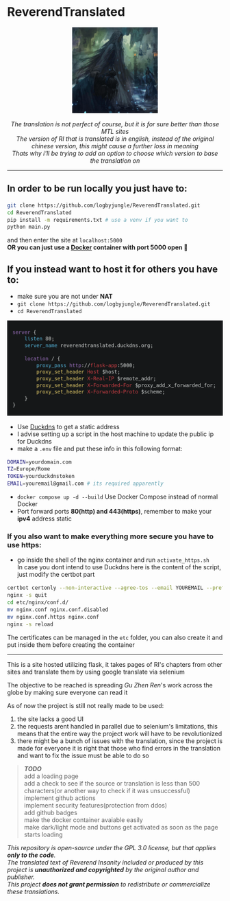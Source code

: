 # ReverendTranslated

<p align="center">
    <img src="static/icon.png" alt="Perseverance" width="200">
</p>
<p align="center">
    <i>The translation is not perfect of course, but it is for sure better than those MTL sites</i><br>
    <i>The version of RI that is translated is in english, instead of the original chinese version, this might cause a further loss in meaning</i><br>
    <i>Thats why i'll be trying to add an option to choose which version to base the translation on</i><br>
</p>

---

## In order to be run locally you just have to:
```sh
git clone https://github.com/logbyjungle/ReverendTranslated.git
cd ReverendTranslated
pip install -m requirements.txt # use a venv if you want to
python main.py
```
and then enter the site at `localhost:5000`  
**OR you can just use a [Docker](https://www.docker.com/) container with port 5000 open 🐋**  

## If you instead want to host it for others you have to:  
- make sure you are not under **NAT**  
- `git clone https://github.com/logbyjungle/ReverendTranslated.git`  
- `cd ReverendTranslated`  

<p align="center">
    <img src="./static/carbon.png" alt="nginx config" width="750">
</p>

- Use [Duckdns](https://www.duckdns.org) to get a static address  
- I advise setting up a script in the host machine to update the public ip for Duckdns  
- make a `.env` file and put these info in this following format:  
```sh
DOMAIN=yourdomain.com
TZ=Europe/Rome
TOKEN=yourduckdnstoken
EMAIL=youremail@gmail.com # its required apparently
```
- `docker compose up -d --build` Use Docker Compose instead of normal Docker  
- Port forward ports **80(http) and 443(https)**, remember to make your **ipv4** address static  

### If you also want to make everything more secure you have to use **https**:  
- go inside the shell of the nginx container and run `activate_https.sh`  
In case you dont intend to use Duckdns here is the content of the script, just modify the certbot part  
```sh
certbot certonly --non-interactive --agree-tos --email YOUREMAIL --preferred-challenges dns --authenticator dns-duckdns --dns-duckdns-token "YOURTOKEN" --dns-duckdns-propagation-seconds 60 -d "YOURSUBDOMAIN.duckdns.org"
nginx -s quit
cd etc/nginx/conf.d/
mv nginx.conf nginx.conf.disabled
mv nginx.conf.https nginx.conf
nginx -s reload
```  
The certificates can be managed in the `etc` folder, you can also create it and put inside them before creating the container  

---

This is a site hosted utilizing flask, it takes pages of RI's chapters from other sites and translate them by using google translate via selenium  

The objective to be reached is spreading *Gu Zhen Ren*'s work across the globe by making sure everyone can read it  

As of now the project is still not really made to be used:  
1. the site lacks a good UI  
2. the requests arent handled in parallel due to selenium's limitations, this means that the entire way the project work will have to be revolutionized  
3. there might be a bunch of issues with the translation, since the project is made for everyone it is right that those who find errors in the translation and want to fix the issue must be able to do so  

> ***TODO***  
> add a loading page  
> add a check to see if the source or translation is less than 500 characters(or another way to check if it was unsuccessful)  
> implement github actions  
> implement security features(protection from ddos)  
> add github badges  
> make the docker container avaiable easily  
> make dark/light mode and buttons get activated as soon as the page starts loading  

*This repository is open-source under the GPL 3.0 license, but that applies **only to the code**.  
The translated text of *Reverend Insanity* included or produced by this project is **unauthorized and copyrighted** by the original author and publisher.  
This project **does not grant permission** to redistribute or commercialize these translations.*  
